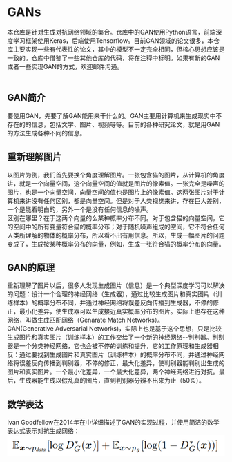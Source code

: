 # GANs
本仓库是针对生成对抗网络领域的集合。仓库中的GAN使用Python语言，前端深度学习框架使用Keras，后端使用Tensorflow。目前GAN领域的论文很多，本仓库主要实现一些有代表性的论文，其中的模型不一定完全相同，但核心思想应该是一致的。仓库中借鉴了一些其他仓库的代码，将在注释中标明。如果有新的GAN或者一些实现GAN的方式，欢迎邮件沟通。
<br><br>
## GAN简介
要使用GAN，先要了解GAN能用来干什么的。GAN主要用计算机来生成现实中不存在的的信息，包括文字、图片、视频等等。目前的各种研究论文，就是用GAN的方法生成各种不同的信息。
## 重新理解图片
以图片为例，我们首先要换个角度理解图片。一张包含猫的图片，从计算机的角度讲，就是一个向量空间，这个向量空间的值就是图片的像素值。一张完全是噪声的图片，也是一个向量空间，向量空间的值也是图片上的像素值。这两张图片对于计算机来讲没有任何区别，都是向量空间。但是对于人类视觉来讲，存在巨大差别，一个是能看明白的，另外一个是没有任何信息的噪声。<br>
区别在哪里？在于这两个向量的么某种概率分布不同。对于包含猫的向量空间，它的空间中的所有变量符合猫的概率分布；对于随机噪声组成的空间，它不符合任何人类所理解的物体的概率分布，所以看不出有用信息。所以，生成一幅图片的问题变成了，生成按某种概率分布的向量，例如，生成一张符合猫的概率分布的向量。
## GAN的原理
重新理解了图片以后，很多人发现生成图片（信息）是一个典型深度学习可以解决的问题：设计一个合理的神经网络（生成器），通过比较生成图片和真实图片（训练样本）的概率分布不同，并通过神经网络将误差反向传播到生成器，不停的修正，最小化差异，使生成器可以生成接近真实概率分布的图片。实际上也存在这种网络，叫做生成匹配网络（Genarate Match Networks）。<br>
GAN(Generative Adversarial Networks)，实际上也是基于这个思想，只是比较生成图片和真实图片（训练样本）的工作交给了一个新的神经网络--判别器。判别器是一个分类神经网络，它也会被不停的训练和提升，它的工作原理和生成器相反：通过要找到生成图片和真实图片（训练样本）的概率分布不同，并通过神经网络将误差反向传播到判别器，不停的修正，最大化差异，使判别器能判别出生成的图片和真实图片。一个最小化差异，一个最大化差异，两个神经网络进行对抗。最后，生成器能生成以假乱真的图片，直到判别器分辨不出来为止（50%）。<br>
## 数学表达
Ivan Goodfellow在2014年在[<Generative Adversarial Nets>](https://arxiv.org/pdf/1406.2661v1.pdf)中详细描述了GAN的实现过程，并使用简洁的数学表达式表示对抗生成网络：<br>
![GAN formula](https://github.com/figoliu/GANs/blob/master/resources/ganformula.png)
